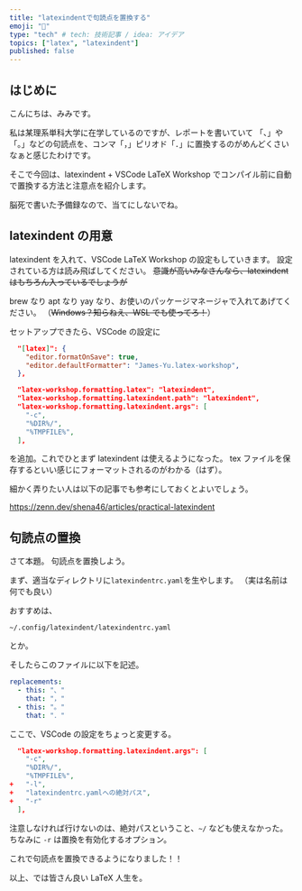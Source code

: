 ```yaml
---
title: "latexindentで句読点を置換する"
emoji: "🐇"
type: "tech" # tech: 技術記事 / idea: アイデア
topics: ["latex", "latexindent"]
published: false
---
```


## はじめに

こんにちは、みみです。

私は某理系単科大学に在学しているのですが、レポートを書いていて
「、」や「。」などの句読点を、コンマ「，」ピリオド「．」に置換するのがめんどくさいなぁと感じたわけです。

そこで今回は、latexindent + VSCode LaTeX Workshop でコンパイル前に自動で置換する方法と注意点を紹介します。

脳死で書いた予備録なので、当てにしないでね。

## latexindent の用意

latexindent を入れて、VSCode LaTeX Workshop の設定もしていきます。
設定されている方は読み飛ばしてください。
~~意識が高いみなさんなら、latexindent はもちろん入っているでしょうが~~

brew なり apt なり yay なり、お使いのパッケージマネージャで入れてあげてください。
（~~Windows？知らねえ、WSL でも使ってろ！~~）

セットアップできたら、VSCode の設定に

```json
  "[latex]": {
    "editor.formatOnSave": true,
    "editor.defaultFormatter": "James-Yu.latex-workshop",
  },

  "latex-workshop.formatting.latex": "latexindent",
  "latex-workshop.formatting.latexindent.path": "latexindent",
  "latex-workshop.formatting.latexindent.args": [
    "-c",
    "%DIR%/",
    "%TMPFILE%",
  ],
```

を追加。これでひとまず latexindent は使えるようになった。
tex ファイルを保存するといい感じにフォーマットされるのがわかる（はず）。

細かく弄りたい人は以下の記事でも参考にしておくとよいでしょう。

https://zenn.dev/shena46/articles/practical-latexindent

## 句読点の置換

さて本題。
句読点を置換しよう。

まず、適当なディレクトリに`latexindentrc.yaml`を生やします。
（実は名前は何でも良い）

おすすめは、

```
~/.config/latexindent/latexindentrc.yaml
```

とか。

そしたらこのファイルに以下を記述。

```yaml
replacements:
  - this: "、"
    that: "，"
  - this: "。"
    that: "．"
```

ここで、VSCode の設定をちょっと変更する。

```json
  "latex-workshop.formatting.latexindent.args": [
    "-c",
    "%DIR%/",
    "%TMPFILE%",
+   "-l",
+   "latexindentrc.yamlへの絶対パス",
+   "-r"
  ],
```

注意しなければ行けないのは、絶対パスということ、`~/` なども使えなかった。ちなみに `-r` は置換を有効化するオプション。

これで句読点を置換できるようになりました！！

以上、では皆さん良い LaTeX 人生を。
